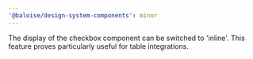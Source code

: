 ```yaml
---
'@baloise/design-system-components': minor
---
```


The display of the checkbox component can be switched to 'inline'. This feature proves particularly useful for table integrations.
